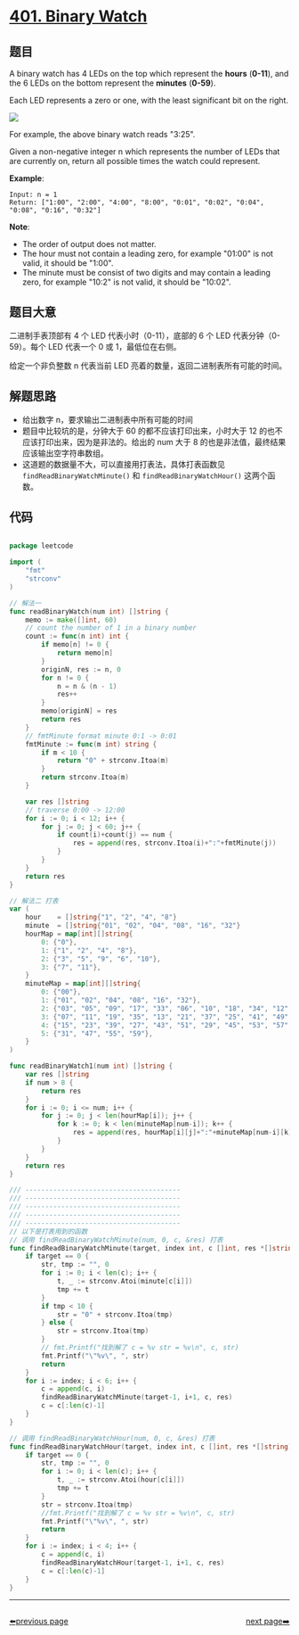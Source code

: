 # [401. Binary Watch](https://leetcode.com/problems/binary-watch/)


## 题目

A binary watch has 4 LEDs on the top which represent the **hours** (**0-11**), and the 6 LEDs on the bottom represent the **minutes** (**0-59**).

Each LED represents a zero or one, with the least significant bit on the right.

![](https://upload.wikimedia.org/wikipedia/commons/8/8b/Binary_clock_samui_moon.jpg)

For example, the above binary watch reads "3:25".

Given a non-negative integer n which represents the number of LEDs that are currently on, return all possible times the watch could represent.

**Example**:

    Input: n = 1
    Return: ["1:00", "2:00", "4:00", "8:00", "0:01", "0:02", "0:04", "0:08", "0:16", "0:32"]

**Note**:

- The order of output does not matter.
- The hour must not contain a leading zero, for example "01:00" is not valid, it should be "1:00".
- The minute must be consist of two digits and may contain a leading zero, for example "10:2" is not valid, it should be "10:02".


## 题目大意

二进制手表顶部有 4 个 LED 代表小时（0-11），底部的 6 个 LED 代表分钟（0-59）。每个 LED 代表一个 0 或 1，最低位在右侧。

给定一个非负整数 n 代表当前 LED 亮着的数量，返回二进制表所有可能的时间。


## 解题思路


- 给出数字 n，要求输出二进制表中所有可能的时间
- 题目中比较坑的是，分钟大于 60 的都不应该打印出来，小时大于 12 的也不应该打印出来，因为是非法的。给出的 num 大于 8 的也是非法值，最终结果应该输出空字符串数组。
- 这道题的数据量不大，可以直接用打表法，具体打表函数见 `findReadBinaryWatchMinute()` 和 `findReadBinaryWatchHour()` 这两个函数。


## 代码

```go

package leetcode

import (
	"fmt"
	"strconv"
)

// 解法一
func readBinaryWatch(num int) []string {
	memo := make([]int, 60)
	// count the number of 1 in a binary number
	count := func(n int) int {
		if memo[n] != 0 {
			return memo[n]
		}
		originN, res := n, 0
		for n != 0 {
			n = n & (n - 1)
			res++
		}
		memo[originN] = res
		return res
	}
	// fmtMinute format minute 0:1 -> 0:01
	fmtMinute := func(m int) string {
		if m < 10 {
			return "0" + strconv.Itoa(m)
		}
		return strconv.Itoa(m)
	}

	var res []string
	// traverse 0:00 -> 12:00
	for i := 0; i < 12; i++ {
		for j := 0; j < 60; j++ {
			if count(i)+count(j) == num {
				res = append(res, strconv.Itoa(i)+":"+fmtMinute(j))
			}
		}
	}
	return res
}

// 解法二 打表
var (
	hour    = []string{"1", "2", "4", "8"}
	minute  = []string{"01", "02", "04", "08", "16", "32"}
	hourMap = map[int][]string{
		0: {"0"},
		1: {"1", "2", "4", "8"},
		2: {"3", "5", "9", "6", "10"},
		3: {"7", "11"},
	}
	minuteMap = map[int][]string{
		0: {"00"},
		1: {"01", "02", "04", "08", "16", "32"},
		2: {"03", "05", "09", "17", "33", "06", "10", "18", "34", "12", "20", "36", "24", "40", "48"},
		3: {"07", "11", "19", "35", "13", "21", "37", "25", "41", "49", "14", "22", "38", "26", "42", "50", "28", "44", "52", "56"},
		4: {"15", "23", "39", "27", "43", "51", "29", "45", "53", "57", "30", "46", "54", "58"},
		5: {"31", "47", "55", "59"},
	}
)

func readBinaryWatch1(num int) []string {
	var res []string
	if num > 8 {
		return res
	}
	for i := 0; i <= num; i++ {
		for j := 0; j < len(hourMap[i]); j++ {
			for k := 0; k < len(minuteMap[num-i]); k++ {
				res = append(res, hourMap[i][j]+":"+minuteMap[num-i][k])
			}
		}
	}
	return res
}

/// ---------------------------------------
/// ---------------------------------------
/// ---------------------------------------
/// ---------------------------------------
/// ---------------------------------------
// 以下是打表用到的函数
// 调用 findReadBinaryWatchMinute(num, 0, c, &res) 打表
func findReadBinaryWatchMinute(target, index int, c []int, res *[]string) {
	if target == 0 {
		str, tmp := "", 0
		for i := 0; i < len(c); i++ {
			t, _ := strconv.Atoi(minute[c[i]])
			tmp += t
		}
		if tmp < 10 {
			str = "0" + strconv.Itoa(tmp)
		} else {
			str = strconv.Itoa(tmp)
		}
		// fmt.Printf("找到解了 c = %v str = %v\n", c, str)
		fmt.Printf("\"%v\", ", str)
		return
	}
	for i := index; i < 6; i++ {
		c = append(c, i)
		findReadBinaryWatchMinute(target-1, i+1, c, res)
		c = c[:len(c)-1]
	}
}

// 调用 findReadBinaryWatchHour(num, 0, c, &res) 打表
func findReadBinaryWatchHour(target, index int, c []int, res *[]string) {
	if target == 0 {
		str, tmp := "", 0
		for i := 0; i < len(c); i++ {
			t, _ := strconv.Atoi(hour[c[i]])
			tmp += t
		}
		str = strconv.Itoa(tmp)
		//fmt.Printf("找到解了 c = %v str = %v\n", c, str)
		fmt.Printf("\"%v\", ", str)
		return
	}
	for i := index; i < 4; i++ {
		c = append(c, i)
		findReadBinaryWatchHour(target-1, i+1, c, res)
		c = c[:len(c)-1]
	}
}


```



----------------------------------------------
<div style="display: flex;justify-content: space-between;align-items: center;">
<p><a href="https://books.halfrost.com/leetcode/ChapterFour/0400~0499/0400.Nth-Digit/">⬅️previous page</a></p>
<p><a href="https://books.halfrost.com/leetcode/ChapterFour/0400~0499/0402.Remove-K-Digits/">next page➡️</a></p>
</div>

